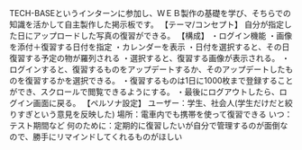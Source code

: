 TECH-BASEというインターンに参加し、ＷＥＢ製作の基礎を学び、そちらでの知識を活かして自主製作した掲示板です。
【テーマ/コンセプト】
自分が指定した日にアップロードした写真の復習ができる。
【構成】
・ログイン機能
・画像を添付＋復習する日付を指定
・カレンダーを表示
・日付を選択すると、その日復習する予定の物が羅列される
・選択すると、復習する画像が表示される。
・ログインすると、復習するものをアップデートするか、そのアップデートしたものを復習するかを選択できる。
・復習するものは1日に1000枚まで登録することができ、スクロールで閲覧できるようにする。
・最後にログアウトしたら、ログイン画面に戻る。
【ペルソナ設定】
ユーザー：学生、社会人(学生だけだと絞りすぎという意見を反映した)
場所：電車内でも携帯を使って復習できる
いつ：テスト期間など
何のために：定期的に復習したいが自分で管理するのが面倒なので、勝手にリマインドしてくれるものがほしい
